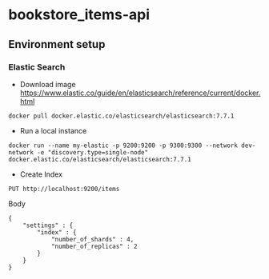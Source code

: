 # bookstore_items-api


## Environment setup

### Elastic Search
* Download image
https://www.elastic.co/guide/en/elasticsearch/reference/current/docker.html

```
docker pull docker.elastic.co/elasticsearch/elasticsearch:7.7.1
```
* Run a local instance
```
docker run --name my-elastic -p 9200:9200 -p 9300:9300 --network dev-network -e "discovery.type=single-node" docker.elastic.co/elasticsearch/elasticsearch:7.7.1
```

* Create Index
```
PUT http://localhost:9200/items
```
Body
```
{
    "settings" : {
        "index" : {
            "number_of_shards" : 4, 
            "number_of_replicas" : 2
        }
    }
}
```
